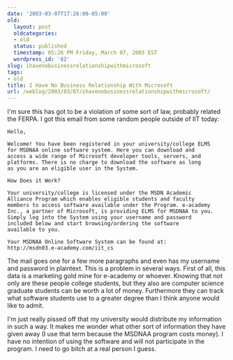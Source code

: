 ```yaml
---
date: '2003-03-07T17:26:00-05:00'
old:
  layout: post
  oldcategories:
  - old
  status: published
  timestamp: 05:26 PM Friday, March 07, 2003 EST
  wordpress_id: '82'
slug: ihavenobusinessrelationshipwithmicrosoft
tags:
- old
title: I Have No Business Relationship With Microsoft
url: /weblog/2003/03/07/ihavenobusinessrelationshipwithmicrosoft/
---
```


I'm sure this has got to be a violation of some sort of law, probably related
the FERPA.  I got this email from some random people outside of IIT today:

    Hello,

    Welcome! You have been registered in your university/college ELMS
    for MSDNAA online software system. Here you can download and
    access a wide range of Microsoft developer tools, servers, and
    platforms. There is no charge to download the software as long
    as you are an eligible user in the System.

    How Does it Work?

    Your university/college is licensed under the MSDN Academic
    Alliance Program which enables eligible students and faculty
    members to access software available under the Program. e-academy
    Inc., a partner of Microsoft, is providing ELMS for MSDNAA to you.
    Simply log into the System using your username and password
    included below and start browsing/ordering the software
    available to you.

    Your MSDNAA Online Software System can be found at:
    http://msdn03.e-academy.com/iit_cs

The mail goes one for a few more paragraphs and even has my username and
password in plaintext.  This is a problem in several ways.  First of all, this
data is a marketing gold mine for e-academy or whoever.  Knowing that not only
are these people college students, but they also are computer science graduate
students can be worth a lot of money.  Furthermore they can track what software
students use to a greater degree than I think anyone would like to admit.

I'm just really pissed off that my university would distribute my information
in such a way.  It makes me wonder what other sort of information they have
given away (I use that term because the MSDNAA program costs money).  I have no
intention of using the software and will not participate in the program.  I
need to go bitch at a real person I guess.

